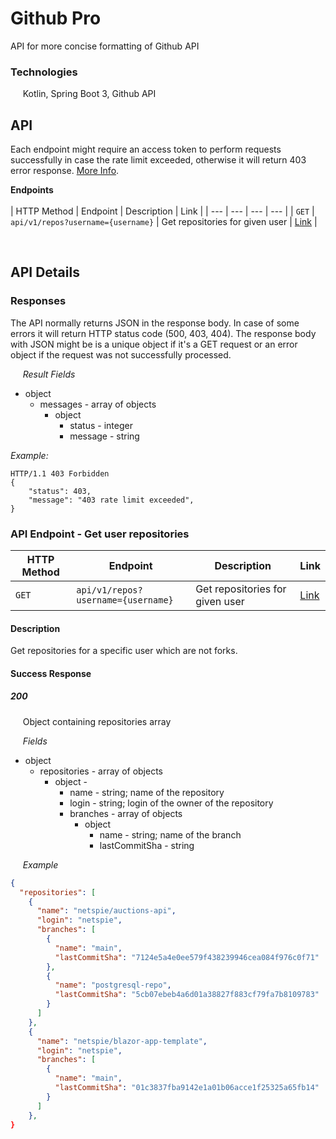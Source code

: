 # Github Pro
API for more concise formatting of Github API

### Technologies

&nbsp;&nbsp;&nbsp;&nbsp; Kotlin, Spring Boot 3, Github API

## API

Each endpoint might require an access token to perform requests successfully in case the rate limit exceeded, otherwise it will return 403 error response. [More Info](https://docs.github.com/en/rest/using-the-rest-api/rate-limits-for-the-rest-api?apiVersion=2022-11-28).

**Endpoints**
<br>  
| HTTP Method | Endpoint | Description | Link |
| --- | --- | --- | --- | 
| `GET` | `api/v1/repos?username={username}` | Get repositories for given user | [Link](https://github.com/netspie/github-pro/blob/main/src/main/kotlin/com/netspie/githubpro/features/userRepositories/UserRepositoriesController.kt) |

&nbsp;&nbsp;&nbsp;&nbsp;  
## API Details

### Responses  

The API normally returns JSON in the response body. In case of some errors it will return HTTP status code (500, 403, 404). The response body with JSON might be is a unique object if it's a GET request or an error object if the request was not successfully processed.

&nbsp;&nbsp;&nbsp;&nbsp; *Result Fields*

- object
  - messages - array of objects
    - object
      - status - integer
      - message - string
      
*Example:*
```
HTTP/1.1 403 Forbidden
{
    "status": 403,
    "message": "403 rate limit exceeded",
}
```

### API Endpoint - Get user repositories

| HTTP Method | Endpoint | Description | Link |
| --- | --- | --- | --- | 
| `GET` | `api/v1/repos?username={username}` | Get repositories for given user | [Link](https://github.com/netspie/github-pro/blob/main/src/main/kotlin/com/netspie/githubpro/features/userRepositories/UserRepositoriesController.kt) |

#### Description

Get repositories for a specific user which are not forks.

#### Success Response

##### *200*
&nbsp;&nbsp;&nbsp;&nbsp; Object containing repositories array

&nbsp;&nbsp;&nbsp;&nbsp; *Fields*
- object
  - repositories - array of objects
    - object -
      - name - string; name of the repository
      - login - string; login of the owner of the repository
      - branches - array of objects
        - object
          - name - string; name of the branch
          - lastCommitSha - string

&nbsp;&nbsp;&nbsp;&nbsp; *Example*

```json
{
  "repositories": [
    {
      "name": "netspie/auctions-api",
      "login": "netspie",
      "branches": [
        {
          "name": "main",
          "lastCommitSha": "7124e5a4e0ee579f438239946cea084f976c0f71"
        },
        {
          "name": "postgresql-repo",
          "lastCommitSha": "5cb07ebeb4a6d01a38827f883cf79fa7b8109783"
        }
      ]
    },
    {
      "name": "netspie/blazor-app-template",
      "login": "netspie",
      "branches": [
        {
          "name": "main",
          "lastCommitSha": "01c3837fba9142e1a01b06acce1f25325a65fb14"
        }
      ]
    },
}

